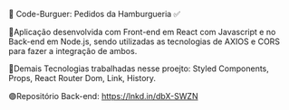 🍔 Code-Burguer: Pedidos da Hamburgueria ✅ 

 🔹Aplicação desenvolvida com Front-end em React com Javascript e no Back-end em Node.js, sendo utilizadas as tecnologias de AXIOS e CORS para fazer a integração de ambos.

🔹Demais Tecnologias trabalhadas nesse proejto: Styled Components, Props, React Router Dom, Link, History.

🟣Repositório Back-end: https://lnkd.in/dbX-SWZN
